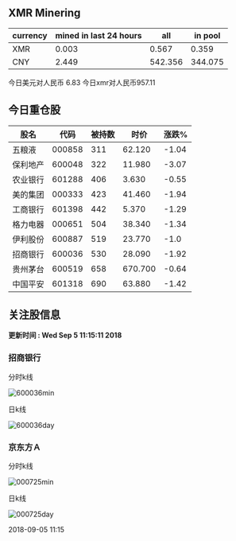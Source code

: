 ## XMR Minering

|currency|mined in last 24 hours|all|in pool|
|---|---|---|---|
|XMR|0.003|0.567|0.359|
|CNY|2.449|542.356|344.075|

今日美元对人民币 6.83	今日xmr对人民币957.11


## 今日重仓股 

|股名|代码|被持数|时价|涨跌%|
|---|---|---|---|---|
|五粮液|000858|311|62.120|-1.04|
|保利地产|600048|322|11.980|-3.07|
|农业银行|601288|406|3.630|-0.55|
|美的集团|000333|423|41.460|-1.94|
|工商银行|601398|442|5.370|-1.29|
|格力电器|000651|504|38.340|-1.34|
|伊利股份|600887|519|23.770|-1.0|
|招商银行|600036|530|28.090|-1.92|
|贵州茅台|600519|658|670.700|-0.64|
|中国平安|601318|690|63.880|-1.42|

## 关注股信息
**更新时间 : Wed Sep  5 11:15:11 2018**
### 招商银行 
分时k线

![600036min](http://image.sinajs.cn/newchart/min/n/sh600036.gif)

日k线

![600036day](http://image.sinajs.cn/newchart/daily/n/sh600036.gif)

### 京东方Ａ 
分时k线

![000725min](http://image.sinajs.cn/newchart/min/n/sz000725.gif)

日k线

![000725day](http://image.sinajs.cn/newchart/daily/n/sz000725.gif)

2018-09-05 11:15